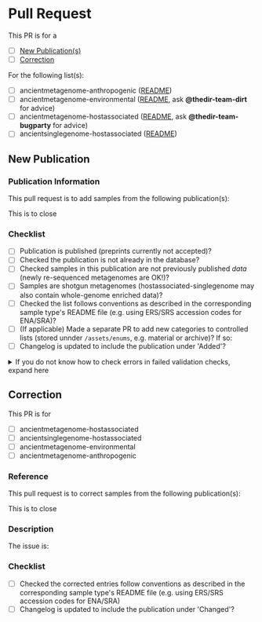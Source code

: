 <!-- 
Thank you for contributing to AncientMetagenomeDir Please fill in the information below
Please @ancientmetagenomedir-coreteam if you have any questions
-->

# Pull Request

This PR is for a

- [ ] [New Publication(s)](#new-publication)
- [ ] [Correction](#correction)

For the following list(s):

- [ ] ancientmetagenome-anthropogenic ([README](https://github.com/SPAAM-workshop/AncientMetagenomeDir/tree/master/ancientmetagenome-anthropogenic))
- [ ] ancientmetagenome-environmental ([README](https://github.com/SPAAM-workshop/AncientMetagenomeDir/tree/master/ancientmetagenome-environmental), ask **@thedir-team-dirt** for advice)
- [ ] ancientmetagenome-hostassociated ([README](https://github.com/SPAAM-workshop/AncientMetagenomeDir/tree/master/ancientmetagenome-hostassociated), ask **@thedir-team-bugparty** for advice)
- [ ] ancientsinglegenome-hostassociated ([README](https://github.com/SPAAM-workshop/AncientMetagenomeDir/tree/master/ancientsinglegenome-hostassociated))

## New Publication

### Publication Information

This pull request is to add samples from the following publication(s): <!-- Replace this comment with citation(s) URLs/DOIs/descriptions-->

This is to close <!-- write hashtag and the corresponding issue number here, e.g. #10 -->

### Checklist

- [ ] Publication is published (preprints currently not accepted)?
- [ ] Checked the publication is not already in the database?
- [ ] Checked samples in this publication are not previously published _data_ (newly re-sequenced metagenomes are OK!)?
- [ ] Samples are shotgun metagenomes (hostassociated-singlegenome may also contain whole-genome enriched data)?
- [ ] Checked the list follows conventions as described in the corresponding sample type's README file (e.g. using ERS/SRS accession codes for ENA/SRA)?
- [ ] (If applicable) Made a separate PR to add new categories to controlled lists (stored unnder `/assets/enums`, e.g. material or archive)? If so: <!-- replace this comment with that PR -->
- [ ] Changelog is updated to include the publication under 'Added'?

<details>
  <summary>If you do not know how to check errors in failed validation checks, expand here</summary>
  
   1. Press 'details' next to the failed check.
   2. Expand the `test ancient <list>` line with the red X next to it.
   3. Scroll to the bottom of the log, and look for a `DatasetValidationError` (usually the last line).
   4. Read the error, and fix accordingly. Check the README for a given list for more guidance. If in doubt, ask!

</details>

## Correction

This PR is for

- [ ] ancientmetagenome-hostassociated
- [ ] ancientsinglegenome-hostassociated
- [ ] ancientmetagenome-environmental
- [ ] ancientmetagenome-anthropogenic

### Reference

This pull request is to correct samples from the following publication(s): <!-- Replace this with the publication being corrected -->

This is to close <!-- write hashtag and the corresponding issue number here, e.g. #10 -->


### Description

The issue is:

<!-- Replace this with a description and justification of the correction -->

### Checklist

- [ ] Checked the corrected entries follow conventions as described in the corresponding sample type's README file (e.g. using ERS/SRS accession codes for ENA/SRA)
- [ ] Changelog is updated to include the publication under 'Changed'?
